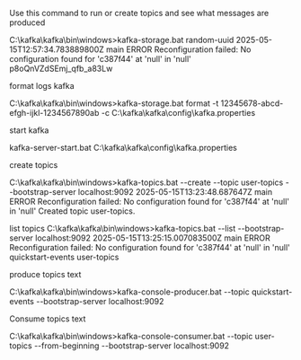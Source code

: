 Use this command to run or create topics and see what messages are produced

C:\kafka\kafka\bin\windows>kafka-storage.bat random-uuid
2025-05-15T12:57:34.783889800Z main ERROR Reconfiguration failed: No configuration found for 'c387f44' at 'null' in 'null'
p8oQnVZdSEmj_qfb_a83Lw


format logs kafka

C:\kafka\kafka\bin\windows>kafka-storage.bat format -t 12345678-abcd-efgh-ijkl-1234567890ab -c C:\kafka\kafka\config\kafka.properties

start kafka 

kafka-server-start.bat C:\kafka\kafka\config\kafka.properties

create topics

C:\kafka\kafka\bin\windows>kafka-topics.bat --create --topic user-topics --bootstrap-server localhost:9092
2025-05-15T13:23:48.687647Z main ERROR Reconfiguration failed: No configuration found for 'c387f44' at 'null' in 'null'
Created topic user-topics.

list topics
C:\kafka\kafka\bin\windows>kafka-topics.bat --list --bootstrap-server localhost:9092
2025-05-15T13:25:15.007083500Z main ERROR Reconfiguration failed: No configuration found for 'c387f44' at 'null' in 'null'
quickstart-events
user-topics


produce topics text


C:\kafka\kafka\bin\windows>kafka-console-producer.bat --topic quickstart-events --bootstrap-server localhost:9092

Consume topics text

C:\kafka\kafka\bin\windows>kafka-console-consumer.bat --topic user-topics --from-beginning --bootstrap-server localhost:9092

